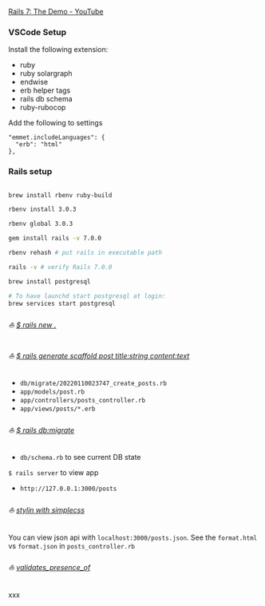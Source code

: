 [Rails 7: The Demo - YouTube](https://www.youtube.com/watch?v=mpWFrUwAN88)

### VSCode Setup

Install the following extension:
- ruby
- ruby solargraph
- endwise
- erb helper tags
- rails db schema
- ruby-rubocop

Add the following to settings
```
"emmet.includeLanguages": {
  "erb": "html"
},
```

### Rails setup

```bash

brew install rbenv ruby-build

rbenv install 3.0.3

rbenv global 3.0.3

gem install rails -v 7.0.0

rbenv rehash # put rails in executable path

rails -v # verify Rails 7.0.0

brew install postgresql

# To have launchd start postgresql at login:
brew services start postgresql
```

###### :boat: [$ rails new .](https://github.com/arafatm/rails.7.demo.dhh/commit/88eced3)

###### :boat: [$ rails generate scaffold post title:string content:text](https://github.com/arafatm/rails.7.demo.dhh/commit/49d3f91)
- `db/migrate/20220110023747_create_posts.rb`
- `app/models/post.rb`
- `app/controllers/posts_controller.rb`
- `app/views/posts/*.erb`

###### :boat: [$ rails db:migrate](https://github.com/arafatm/rails.7.demo.dhh/commit/a53195b)
- `db/schema.rb` to see current DB state

`$ rails server` to view app
- `http://127.0.0.1:3000/posts`

###### :boat: [stylin with simplecss](https://github.com/arafatm/rails.7.demo.dhh/commit/25c7828)

You can view json api with `localhost:3000/posts.json`. See the `format.html` vs `format.json` in `posts_controller.rb`

###### :boat: [validates_presence_of](https://github.com/arafatm/rails.7.demo.dhh/commit/a1b5a8f)

xxx



